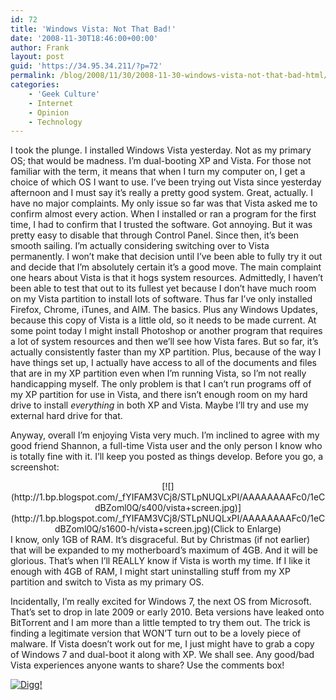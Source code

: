 ```yaml
---
id: 72
title: 'Windows Vista: Not That Bad!'
date: '2008-11-30T18:46:00+00:00'
author: Frank
layout: post
guid: 'https://34.95.34.211/?p=72'
permalink: /blog/2008/11/30/2008-11-30-windows-vista-not-that-bad-html/
categories:
    - 'Geek Culture'
    - Internet
    - Opinion
    - Technology
---
```


<div src="v5">I took the plunge. I installed Windows Vista yesterday. Not as my primary OS; that would be madness. I’m dual-booting XP and Vista. For those not familiar with the term, it means that when I turn my computer on, I get a choice of which OS I want to use. I’ve been trying out Vista since yesterday afternoon and I must say it’s really a pretty good system. Great, actually. I have no major complaints. My only issue so far was that Vista asked me to confirm almost every action. When I installed or ran a program for the first time, I had to confirm that I trusted the software. Got annoying. But it was pretty easy to disable that through Control Panel. Since then, it’s been smooth sailing. I’m actually considering switching over to Vista permanently. I won’t make that decision until I’ve been able to fully try it out and decide that I’m absolutely certain it’s a good move. The main complaint one hears about Vista is that it hogs system resources. Admittedly, I haven’t been able to test that out to its fullest yet because I don’t have much room on my Vista partition to install lots of software. Thus far I’ve only installed Firefox, Chrome, iTunes, and AIM. The basics. Plus any Windows Updates, because this copy of Vista is a little old, so it needs to be made current. At some point today I might install Photoshop or another program that requires a lot of system resources and then we’ll see how Vista fares. But so far, it’s actually consistently faster than my XP partition. Plus, because of the way I have things set up, I actually have access to all of the documents and files that are in my XP partition even when I’m running Vista, so I’m not really handicapping myself. The only problem is that I can’t run programs off of my XP partition for use in Vista, and there isn’t enough room on my hard drive to install <span style="font-style: italic;">everything</span> in both XP and Vista. Maybe I’ll try and use my external hard drive for that.

Anyway, overall I’m enjoying Vista very much. I’m inclined to agree with my good friend Shannon, a full-time Vista user and the only person I know who is totally fine with it. I’ll keep you posted as things develop. Before you go, a screenshot:

<div style="text-align: center;">[![](http://1.bp.blogspot.com/_fYIFAM3VCj8/STLpNUQLxPI/AAAAAAAAFc0/1eCdBZoml0Q/s400/vista+screen.jpg)](http://1.bp.blogspot.com/_fYIFAM3VCj8/STLpNUQLxPI/AAAAAAAAFc0/1eCdBZoml0Q/s1600-h/vista+screen.jpg)(Click to Enlarge) </div>I know, only 1GB of RAM. It’s disgraceful. But by Christmas (if not earlier) that will be expanded to my motherboard’s maximum of 4GB. And it will be glorious. That’s when I’ll REALLY know if Vista is worth my time. If I like it enough with 4GB of RAM, I might start uninstalling stuff from my XP partition and switch to Vista as my primary OS.

Incidentally, I’m really excited for Windows 7, the next OS from Microsoft. That’s set to drop in late 2009 or early 2010. Beta versions have leaked onto BitTorrent and I am more than a little tempted to try them out. The trick is finding a legitimate version that WON’T turn out to be a lovely piece of malware. If Vista doesn’t work out for me, I just might have to grab a copy of Windows 7 and dual-boot it along with XP. We shall see. Any good/bad Vista experiences anyone wants to share? Use the comments box!

[![Digg!](http://digg.com/img/badges/100x20-digg-button.gif)  ](http://digg.com/)

</div>